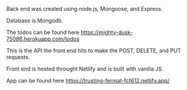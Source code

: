 Back end was created using node.js, Mongoose, and Express.

Database is Mongodb.

The todos can be found here https://mighty-dusk-75086.herokuapp.com/todos

This is the API the front end hits to make the POST, DELETE, and PUT requests.

Front end is hosted throught Netlify and is built with vanilla JS.

App can be found here https://trusting-fermat-fcf612.netlify.app/

